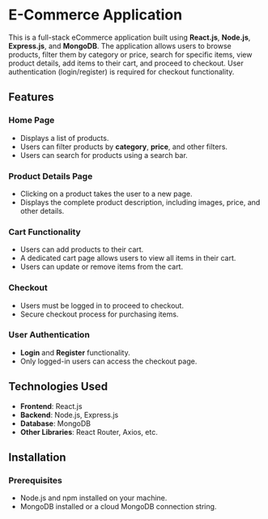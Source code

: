 # E-Commerce Application

This is a full-stack eCommerce application built using **React.js**, **Node.js**, **Express.js**, and **MongoDB**. The application allows users to browse products, filter them by category or price, search for specific items, view product details, add items to their cart, and proceed to checkout. User authentication (login/register) is required for checkout functionality.

## Features

### Home Page
- Displays a list of products.
- Users can filter products by **category**, **price**, and other filters.
- Users can search for products using a search bar.

### Product Details Page
- Clicking on a product takes the user to a new page.
- Displays the complete product description, including images, price, and other details.

### Cart Functionality
- Users can add products to their cart.
- A dedicated cart page allows users to view all items in their cart.
- Users can update or remove items from the cart.

### Checkout
- Users must be logged in to proceed to checkout.
- Secure checkout process for purchasing items.

### User Authentication
- **Login** and **Register** functionality.
- Only logged-in users can access the checkout page.

## Technologies Used
- **Frontend**: React.js
- **Backend**: Node.js, Express.js
- **Database**: MongoDB
- **Other Libraries**: React Router, Axios, etc.

## Installation

### Prerequisites
- Node.js and npm installed on your machine.
- MongoDB installed or a cloud MongoDB connection string.
